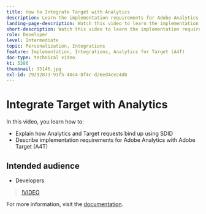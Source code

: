 ```yaml
---
title: How to Integrate Target with Analytics
description: Learn the implementation requirements for Adobe Analytics with Adobe Target (A4T).
landing-page-description: Watch this video to learn the implementation requirements for Adobe Analytics with Adobe Target (A4T).
short-description: Watch this video to learn the implementation requirements for Adobe Analytics with Adobe Target (A4T).
role: Developer
level: Intermediate
topic: Personalization, Integrations
feature: Implementation, Integrations, Analytics for Target (A4T)
doc-type: technical video
kt: 5386
thumbnail: 35146.jpg
exl-id: 29292873-91f5-40c4-8f4c-d26ed4ce24d8
---
```

# Integrate Target with Analytics

In this video, you learn how to:

* Explain how Analytics and Target requests bind up using SDID
* Describe implementation requirements for Adobe Analytics with Adobe Target (A4T)

## Intended audience

* Developers

>[!VIDEO](https://video.tv.adobe.com/v/35146/?quality=12)

For more information, visit the [documentation](https://experienceleague.adobe.com/docs/target/using/integrate/a4t/a4timplementation.html?lang=en).
